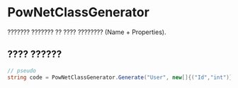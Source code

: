 # PowNetClassGenerator
??????? ??????? ?? ???? ???????? (Name + Properties).

## ???? ??????
```csharp
// pseudo
string code = PowNetClassGenerator.Generate("User", new[]{("Id","int")});
```
